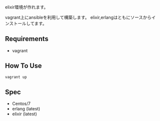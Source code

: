 elixir環境が作れます。

vagrant上にansibleを利用して構築します。
elixir,erlangはともにソースからインストールしてます。

## Requirements

- vagrant

## How To Use

``` sh
vagrant up
```

## Spec

- Centos/7
- erlang (latest)
- elixir (latest)
